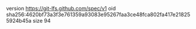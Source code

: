 version https://git-lfs.github.com/spec/v1
oid sha256:4620bf73a3f3e761359a93083e95267faa3ce48fca802fa417e218255924b45a
size 94
